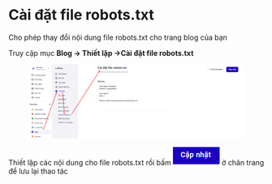 # Cài đặt file robots.txt

Cho phép thay đổi nội dung file robots.txt cho trang blog của bạn&#x20;

Truy cập mục **Blog -> Thiết lập ->Cài đặt file robots.txt**

<figure><img src="../../.gitbook/assets/image (1371).png" alt=""><figcaption></figcaption></figure>

Thiết lập các nội dung cho file robots.txt rồi bấm ![](<../../.gitbook/assets/image (751).png>)ở chân trang để lưu lại thao tác&#x20;
